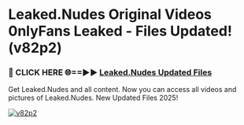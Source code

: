 # Leaked.Nudes Original Videos 0nlyFans Leaked - Files Updated! (v82p2)

<h3>🔴 CLICK HERE 🌐==►► <a href="https://tinyurl.com/y5r63du9" rel="nofollow">Leaked.Nudes Updated Files</a></h3>

Get Leaked.Nudes and all content. Now you can access all videos and pictures of Leaked.Nudes. New Updated Files 2025!

[![v82p2](https://i.imgur.com/UVo9nyh.gif)](https://tinyurl.com/y5r63du9)